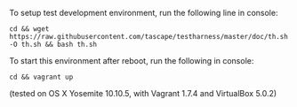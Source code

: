 To setup test development environment, run the following line in console:  

`cd && wget https://raw.githubusercontent.com/tascape/testharness/master/doc/th.sh -O th.sh && bash th.sh`  


To start this environment after reboot, run the following in console:  

`cd && vagrant up`
  
  
  
  
  
(tested on OS X Yosemite 10.10.5, with Vagrant 1.7.4 and VirtualBox 5.0.2)  
